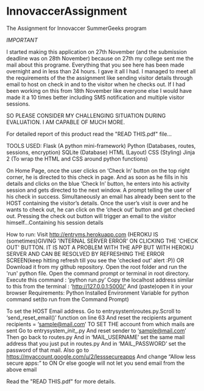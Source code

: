 # InnovaccerAssignment
The Assignment for Innovaccer SummerGeeks program

*IMPORTANT*

I started making this application on 27th November (and the submission deadline was on 28th November)
because on 27th my college sent me the mail about this programe.
Everything that you see here has been made overnight and in less than 24 hours.
I gave it all I had.
I managed to meet all the requirements of the the assignment like sending visitor details
through email to host on check in and to the visitor when he checks out.
If I had been working on this from 18th November like everyone else I would have made it a 
10 times better including SMS notification and multiple visitor sessions.

SO PLEASE CONSIDER MY CHALLENGING SITUATION DURING EVALUATION. I AM CAPABLE OF MUCH MORE.

For detailed report of this product read the "READ THIS.pdf" file...

TOOLS USED:
Flask (A python mini-framework)
Python (Databases, routes, sessions, encryption)
SQLite (Database)
HTML (Layout)
CSS (Styling)
Jinja 2 (To wrap the HTML and CSS around python functions)

On Home Page, once the user clicks on ‘Check In’ button on the top right corner, he is directed to this check in page. 
And as soon as he fills in his details and clicks on the blue ‘Check In’ button, he enters into his activity session 
and gets directed to the next window.
A prompt telling the user of his check in success. Simultaneously an email has already been sent to the HOST 
containing the visitor’s details.
Once the user’s visit is over and he wants to check out, he can click on the ‘check out’ button and get checked out.
Pressing the check out button will trigger an email  to the visitor himself…Containing his session details

How to run:
Visit http://entryms.herokuapp.com (HEROKU IS (sometimes)GIVING 'INTERNAL SERVER ERROR' ON CLICKING THE 'CHECK OUT' BUTTON.
IT IS NOT A PROBLEM WITH THE APP BUT WITH HEROKU SERVER AND CAN BE RESOLVED BY REFRESHING THE ERROR SCREEN(keep hitting refresh
till you see the 'checked out' alert :P))
OR
Download it from my github repository. 
Open the root folder and run the 'run' python file.
Open the command prompt or terminal in root directory.
Execute this command : ‘python run.py’
Copy the localhost address similar to this from the terminal : ‘http://127.0.0.1:5000/’
And (paste)open it in your browser
Requirements:
Python Installed
Environment Variable for python command set(to run from the Command Prompt)

To set the HOST Email address.
Go to entrysystem\routes.py.Scroll to ‘send_reset_email()’ function on line 63
And reset the recipients argument
recipients = ‘sample@mail.com’
TO SET THE account from which mails are sent
Go to entrysystem\__init__.py 
And reset sender to ‘sample@mail.com’
Then go back to routes.py
And in ‘MAIL_USERNAME’ set the same mail address that you just put in routes.py
And in ‘MAIL_PASSWORD’ set the password of that mail.
Also go to https://myaccount.google.com/u/2/lesssecureapps
And change “Allow less secure apps:” to ON
Or else google will not let you send email from the above email

Read the "READ THIS.pdf" for more details.

